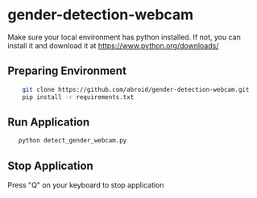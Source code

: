 # gender-detection-webcam

Make sure your local environment has python installed. If not, you can install it and download it at https://www.python.org/downloads/
## Preparing Environment
```bash
    git clone https://github.com/abroid/gender-detection-webcam.git
    pip install -r requirements.txt
```
## Run Application
 ```bash
    python detect_gender_webcam.py
```
## Stop Application
Press "Q" on your keyboard to stop application
